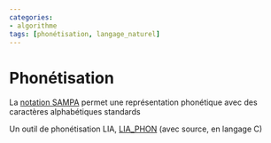 ```yaml
---
categories: 
- algorithme
tags: [phonétisation, langage_naturel] 
---
```

# Phonétisation


La [notation SAMPA](https://fr.wikipedia.org/wiki/Symboles_SAMPA_fran%C3%A7ais) permet 
une représentation phonétique avec des caractères alphabétiques standards

Un outil de phonétisation LIA, [LIA_PHON](http://pageperso.lif.univ-mrs.fr/frederic.bechet/download.html) (avec source, en langage C)